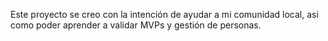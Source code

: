 Este proyecto se creo con la intención de ayudar a mi comunidad local, asi como poder aprender a validar MVPs y gestión de personas.
